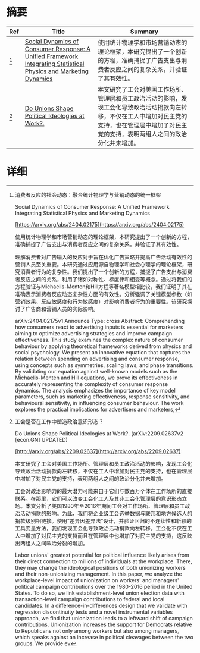 # 摘要

| Ref | Title | Summary |
| --- | --- | --- |
| [^1] | [Social Dynamics of Consumer Response: A Unified Framework Integrating Statistical Physics and Marketing Dynamics](https://arxiv.org/abs/2404.02175) | 使用统计物理学和市场营销动态的理论框架，本研究提出了一个创新的方程，准确捕捉了广告支出与消费者反应之间的复杂关系，并验证了其有效性。 |
| [^2] | [Do Unions Shape Political Ideologies at Work?.](http://arxiv.org/abs/2209.02637) | 本文研究了工会对美国工作场所、管理层和员工政治活动的影响，发现工会化导致政治活动捐款向左转移，不仅在工人中增加对民主党的支持，也在管理层中增加了对民主党的支持，表明两组人之间的政治分化并未增加。 |

# 详细

[^1]: 消费者反应的社会动态：融合统计物理学与营销动态的统一框架

    Social Dynamics of Consumer Response: A Unified Framework Integrating Statistical Physics and Marketing Dynamics

    [https://arxiv.org/abs/2404.02175](https://arxiv.org/abs/2404.02175)

    使用统计物理学和市场营销动态的理论框架，本研究提出了一个创新的方程，准确捕捉了广告支出与消费者反应之间的复杂关系，并验证了其有效性。

    

    理解消费者对广告输入的反应对于旨在优化广告策略并提高广告活动有效性的营销人员至关重要。本研究通过应用源自物理学和社会心理学的理论框架，研究消费者行为的复杂性。我们提出了一个创新的方程，捕捉了广告支出与消费者反应之间的关系，利用了诸如对称性、标度律和相变等概念。通过将我们的方程验证与Michaelis-Menten和Hill方程等著名模型相比较，我们证明了其在准确表示消费者反应动态复杂性方面的有效性。分析强调了关键模型参数（如营销效果、反应敏感度和行为敏感度）对影响消费者行为的重要性。该研究探讨了广告商和营销人员的实际影响。

    arXiv:2404.02175v1 Announce Type: cross  Abstract: Comprehending how consumers react to advertising inputs is essential for marketers aiming to optimize advertising strategies and improve campaign effectiveness. This study examines the complex nature of consumer behaviour by applying theoretical frameworks derived from physics and social psychology. We present an innovative equation that captures the relation between spending on advertising and consumer response, using concepts such as symmetries, scaling laws, and phase transitions. By validating our equation against well-known models such as the Michaelis-Menten and Hill equations, we prove its effectiveness in accurately representing the complexity of consumer response dynamics. The analysis emphasizes the importance of key model parameters, such as marketing effectiveness, response sensitivity, and behavioural sensitivity, in influencing consumer behaviour. The work explores the practical implications for advertisers and marketers,
    
[^2]: 工会是否在工作中塑造政治意识形态？

    Do Unions Shape Political Ideologies at Work?. (arXiv:2209.02637v2 [econ.GN] UPDATED)

    [http://arxiv.org/abs/2209.02637](http://arxiv.org/abs/2209.02637)

    本文研究了工会对美国工作场所、管理层和员工政治活动的影响，发现工会化导致政治活动捐款向左转移，不仅在工人中增加对民主党的支持，也在管理层中增加了对民主党的支持，表明两组人之间的政治分化并未增加。

    

    工会对政治影响力的最大潜力可能来自于它们与数百万个体在工作场所的直接联系。在那里，它们可以改变工会化工人及其非工会化管理层的意识形态立场。本文分析了美国1980年至2016年期间工会对工作场所、管理层和员工政治活动捐款的影响。为此，我们将企业级工会选举数据与联邦和地方候选人的捐款级别相链接。使用“差异因差异法”设计，并验证回归的不连续性和新颖的工具变量方法，我们发现工会化导致政治活动捐款向左转移。工会化不仅在工人中增加了对民主党的支持而且在管理层中也增加了对民主党的支持，这反映出两组人之间政治分裂的增加。

    Labor unions' greatest potential for political influence likely arises from their direct connection to millions of individuals at the workplace. There, they may change the ideological positions of both unionizing workers and their non-unionizing management. In this paper, we analyze the workplace-level impact of unionization on workers' and managers' political campaign contributions over the 1980-2016 period in the United States. To do so, we link establishment-level union election data with transaction-level campaign contributions to federal and local candidates. In a difference-in-differences design that we validate with regression discontinuity tests and a novel instrumental variables approach, we find that unionization leads to a leftward shift of campaign contributions. Unionization increases the support for Democrats relative to Republicans not only among workers but also among managers, which speaks against an increase in political cleavages between the two groups. We provide ev
    

